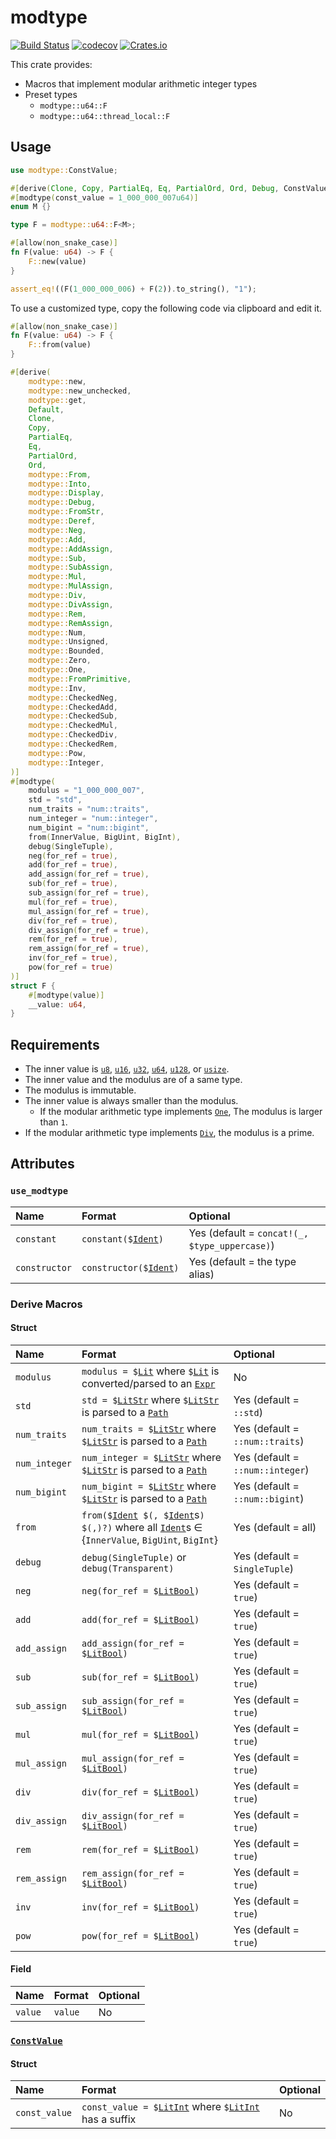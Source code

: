 # modtype

[![Build Status](https://img.shields.io/travis/com/qryxip/modtype/master.svg?label=windows%20%26%20macos%20%26%20linux)](https://travis-ci.com/qryxip/modtype)
[![codecov](https://codecov.io/gh/qryxip/modtype/branch/master/graph/badge.svg)](https://codecov.io/gh/qryxip/modtype)
[![Crates.io](https://img.shields.io/crates/v/modtype.svg)](https://crates.io/crates/modtype)

This crate provides:
- Macros that implement modular arithmetic integer types
- Preset types
    - `modtype::u64::F`
    - `modtype::u64::thread_local::F`

## Usage

```rust
use modtype::ConstValue;

#[derive(Clone, Copy, PartialEq, Eq, PartialOrd, Ord, Debug, ConstValue)]
#[modtype(const_value = 1_000_000_007u64)]
enum M {}

type F = modtype::u64::F<M>;

#[allow(non_snake_case)]
fn F(value: u64) -> F {
    F::new(value)
}

assert_eq!((F(1_000_000_006) + F(2)).to_string(), "1");
```

To use a customized type, copy the following code via clipboard and edit it.

```rust
#[allow(non_snake_case)]
fn F(value: u64) -> F {
    F::from(value)
}

#[derive(
    modtype::new,
    modtype::new_unchecked,
    modtype::get,
    Default,
    Clone,
    Copy,
    PartialEq,
    Eq,
    PartialOrd,
    Ord,
    modtype::From,
    modtype::Into,
    modtype::Display,
    modtype::Debug,
    modtype::FromStr,
    modtype::Deref,
    modtype::Neg,
    modtype::Add,
    modtype::AddAssign,
    modtype::Sub,
    modtype::SubAssign,
    modtype::Mul,
    modtype::MulAssign,
    modtype::Div,
    modtype::DivAssign,
    modtype::Rem,
    modtype::RemAssign,
    modtype::Num,
    modtype::Unsigned,
    modtype::Bounded,
    modtype::Zero,
    modtype::One,
    modtype::FromPrimitive,
    modtype::Inv,
    modtype::CheckedNeg,
    modtype::CheckedAdd,
    modtype::CheckedSub,
    modtype::CheckedMul,
    modtype::CheckedDiv,
    modtype::CheckedRem,
    modtype::Pow,
    modtype::Integer,
)]
#[modtype(
    modulus = "1_000_000_007",
    std = "std",
    num_traits = "num::traits",
    num_integer = "num::integer",
    num_bigint = "num::bigint",
    from(InnerValue, BigUint, BigInt),
    debug(SingleTuple),
    neg(for_ref = true),
    add(for_ref = true),
    add_assign(for_ref = true),
    sub(for_ref = true),
    sub_assign(for_ref = true),
    mul(for_ref = true),
    mul_assign(for_ref = true),
    div(for_ref = true),
    div_assign(for_ref = true),
    rem(for_ref = true),
    rem_assign(for_ref = true),
    inv(for_ref = true),
    pow(for_ref = true)
)]
struct F {
    #[modtype(value)]
    __value: u64,
}
```

## Requirements

- The inner value is [`u8`], [`u16`], [`u32`], [`u64`], [`u128`], or [`usize`].
- The inner value and the modulus are of a same type.
- The modulus is immutable.
- The inner value is always smaller than the modulus.
    - If the modular arithmetic type implements [`One`], The modulus is larger than `1`.
- If the modular arithmetic type implements [`Div`], the modulus is a prime.

## Attributes

### `use_modtype`

| Name          | Format                         | Optional                                      |
| :------------ | :----------------------------- | :-------------------------------------------- |
| `constant`    | `constant($`[`Ident`]`)`       | Yes (default = `concat!(_, $type_uppercase)`) |
| `constructor` | `constructor($`[`Ident`]`)`    | Yes (default = the type alias)                |

### Derive Macros

#### Struct

| Name                 | Format                                                                                                   | Optional                         |
| :------------------- | :------------------------------------------------------------------------------------------------------- | :------------------------------- |
| `modulus`            | `modulus = $`[`Lit`] where `$`[`Lit`] is converted/parsed to an [`Expr`]                                 | No                               |
| `std`                | `std = $`[`LitStr`] where `$`[`LitStr`] is parsed to a [`Path`]                                          | Yes (default = `::std`)          |
| `num_traits`         | `num_traits = $`[`LitStr`] where `$`[`LitStr`] is parsed to a [`Path`]                                   | Yes (default = `::num::traits`)  |
| `num_integer`        | `num_integer = $`[`LitStr`] where `$`[`LitStr`] is parsed to a [`Path`]                                  | Yes (default = `::num::integer`) |
| `num_bigint`         | `num_bigint = $`[`LitStr`] where `$`[`LitStr`] is parsed to a [`Path`]                                   | Yes (default = `::num::bigint`)  |
| `from`               | `from($`[`Ident`]` $(, $`[`Ident`]s`) $(,)?)` where all [`Ident`]s ∈ {`InnerValue`, `BigUint`, `BigInt`} | Yes (default = all)              |
| `debug`              | `debug(SingleTuple)` or `debug(Transparent)`                                                             | Yes (default = `SingleTuple`)    |
| `neg`                | `neg(for_ref = $`[`LitBool`]`)`                                                                          | Yes (default = `true`)           |
| `add`                | `add(for_ref = $`[`LitBool`]`)`                                                                          | Yes (default = `true`)           |
| `add_assign`         | `add_assign(for_ref = $`[`LitBool`]`)`                                                                   | Yes (default = `true`)           |
| `sub`                | `sub(for_ref = $`[`LitBool`]`)`                                                                          | Yes (default = `true`)           |
| `sub_assign`         | `sub_assign(for_ref = $`[`LitBool`]`)`                                                                   | Yes (default = `true`)           |
| `mul`                | `mul(for_ref = $`[`LitBool`]`)`                                                                          | Yes (default = `true`)           |
| `mul_assign`         | `mul_assign(for_ref = $`[`LitBool`]`)`                                                                   | Yes (default = `true`)           |
| `div`                | `div(for_ref = $`[`LitBool`]`)`                                                                          | Yes (default = `true`)           |
| `div_assign`         | `div_assign(for_ref = $`[`LitBool`]`)`                                                                   | Yes (default = `true`)           |
| `rem`                | `rem(for_ref = $`[`LitBool`]`)`                                                                          | Yes (default = `true`)           |
| `rem_assign`         | `rem_assign(for_ref = $`[`LitBool`]`)`                                                                   | Yes (default = `true`)           |
| `inv`                | `inv(for_ref = $`[`LitBool`]`)`                                                                          | Yes (default = `true`)           |
| `pow`                | `pow(for_ref = $`[`LitBool`]`)`                                                                          | Yes (default = `true`)           |

#### Field

| Name                 | Format  | Optional |
| :------------------- | :------ | :------- |
| `value`              | `value` | No       |

### [`ConstValue`]

#### Struct

| Name                 | Format                                                       | Optional  |
| :------------------- | :----------------------------------------------------------- | :-------- |
| `const_value`        | `const_value = $`[`LitInt`] where `$`[`LitInt`] has a suffix | No        |

[`u8`]: https://doc.rust-lang.org/nightly/std/primitive.u8.html
[`u16`]: https://doc.rust-lang.org/nightly/std/primitive.u16.html
[`u32`]: https://doc.rust-lang.org/nightly/std/primitive.u32.html
[`u64`]: https://doc.rust-lang.org/nightly/std/primitive.u64.html
[`u128`]: https://doc.rust-lang.org/nightly/std/primitive.u128.html
[`usize`]: https://doc.rust-lang.org/nightly/std/primitive.usize.html
[`Div`]: https://doc.rust-lang.org/nightly/core/ops/arith/trait.Div.html
[`One`]: https://docs.rs/num-traits/0.2/num_traits/identities/trait.One.html
[`Ident`]: https://docs.rs/syn/0.15/syn/struct.Ident.html
[`Lit`]: https://docs.rs/syn/0.15/syn/enum.Lit.html
[`LitStr`]: https://docs.rs/syn/0.15/syn/struct.LitStr.html
[`LitInt`]: https://docs.rs/syn/0.15/syn/struct.LitInt.html
[`LitBool`]: https://docs.rs/syn/0.15/syn/struct.LitBool.html
[`Expr`]: https://docs.rs/syn/0.15/syn/struct.Expr.html
[`Path`]: https://docs.rs/syn/0.15/syn/struct.Path.html
[`ConstValue`]: https://docs.rs/modtype_derive/0.3/modtype_derive/derive.ConstValue.html
